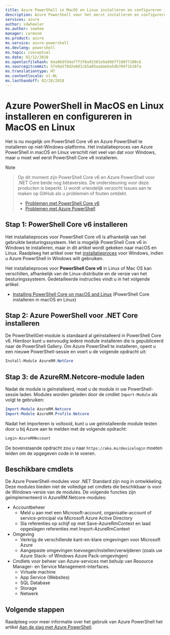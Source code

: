 ```yaml
---
title: Azure PowerShell in MacOS en Linux installeren en configureren in MacOS en Linux | Microsoft Docs
description: Azure PowerShell voor het eerst installeren en configureren in MacOS en Linux.
services: azure
author: sdwheeler
ms.author: sewhee
manager: carmonm
ms.product: azure
ms.service: azure-powershell
ms.devlang: powershell
ms.topic: conceptual
ms.date: 01/12/2018
ms.openlocfilehash: 64a86dfd4af7f3f0a91501e9a096ff190f7100cb
ms.sourcegitcommit: 5fe9a579d2e0d1cb5a05aadaeba5db784f1b18fa
ms.translationtype: HT
ms.contentlocale: nl-NL
ms.lasthandoff: 02/28/2018
---
```

# <a name="install-and-configure-azure-powershell-on-macos-and-linux"></a>Azure PowerShell in MacOS en Linux installeren en configureren in MacOS en Linux

Het is nu mogelijk om PowerShell Core v6 en Azure PowerShell te installeren op niet-Windows-platforms.
Het installatieproces van Azure PowerShell in macOS en Linux verschilt niet veel van dat voor Windows, maar u moet wel eerst PowerShell Core v6 installeren.

> [!NOTE]

> Op dit moment zijn PowerShell Core v6 en Azure PowerShell voor .NET Core beide nog bètaversies.
> De ondersteuning voor deze producten is beperkt. U wordt vriendelijk verzocht Issues aan te maken op GitHub als u problemen of fouten ontdekt.
>
> * [Problemen met PowerShell Core v6](https://github.com/PowerShell/PowerShell/issues)
> * [Problemen met Azure PowerShell](https://github.com/azure/azure-docs-powershell/issues)

## <a name="step-1-install-powershell-core-v6"></a>Stap 1: PowerShell Core v6 installeren

Het installatieproces voor PowerShell Core v6 is afhankelijk van het gebruikte besturingssysteem.
Het is mogelijk PowerShell Core v6 in Windows te installeren, maar in dit artikel wordt gekeken naar macOS en Linux. Raadpleeg het artikel over het [installatieproces](./install-azurerm-ps.md) voor Windows, indien u Azure PowerShell in Windows wilt gebruiken.

Het installatieproces voor **PowerShell Core v6** in Linux of Mac OS kan verschillen, afhankelijk van de Linux-distributie en de versie van het besturingssysteem.
Gedetailleerde instructies vindt u in het volgende artikel:

- [Installing PowerShell Core on macOS and Linux](/powershell/scripting/setup/installing-powershell-core-on-macos-and-linux) (PowerShell Core installeren in macOS en Linux)

## <a name="step-2-install-azure-powershell-for-net-core"></a>Stap 2: Azure PowerShell voor .NET Core installeren

De PowerShellGet-module is standaard al geïnstalleerd in PowerShell Core v6. Hierdoor kunt u eenvoudig iedere module installeren die is gepubliceerd naar de PowerShell Gallery. Om Azure PowerShell te installeren, opent u een nieuwe PowerShell-sessie en voert u de volgende opdracht uit:

```powershell
Install-Module AzureRM.NetCore
```

## <a name="step-3-load-the-azurermnetcore-module"></a>Stap 3: de AzureRM.Netcore-module laden

Nadat de module is geïnstalleerd, moet u de module in uw PowerShell-sessie laden. Modules worden geladen door de cmdlet `Import-Module` als volgt te gebruiken:

```powershell
Import-Module AzureRM.Netcore
Import-Module AzureRM.Profile.Netcore
```

Nadat het importeren is voltooid, kunt u uw geïnstalleerde module testen door u bij Azure aan te melden met de volgende opdracht:

```powershell
Login-AzureRMAccount
```

De bovenstaande opdracht zou u naar `https://aka.ms/devicelogin` moeten leiden om de opgegeven code in te voeren.

## <a name="available-cmdlets"></a>Beschikbare cmdlets

De Azure PowerShell-modules voor .NET Standard zijn nog in ontwikkeling. Deze modules bieden niet de volledige set cmdlets die beschikbaar is voor de Windows-versie van de modules. De volgende functies zijn geïmplementeerd in AzureRM.Netcore-modules:

* Accountbeheer
  - Meld u aan met een Microsoft-account, organisatie-account of service-principal via Microsoft Azure Active Directory
  - Sla referenties op schijf op met Save-AzureRmContext en laad opgeslagen referenties met Import-AzureRmContext
* Omgeving
  - Verkrijg de verschillende kant-en-klare omgevingen voor Microsoft Azure
  - Aangepaste omgevingen toevoegen/instellen/verwijderen (zoals uw Azure Stack- of Windows Azure Pack-omgevingen)
* Cmdlets voor beheer van Azure-services met behulp van Resource Manager- en Service Management-interfaces.
  - Virtuele machine
  - App Service (Websites)
  - SQL Database
  - Storage
  - Netwerk

## <a name="next-steps"></a>Volgende stappen

Raadpleeg voor meer informatie over het gebruik van Azure PowerShell het artikel [Aan de slag met Azure PowerShell](get-started-azureps.md).
